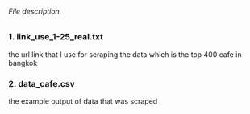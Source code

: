 ###### File description
### 1. link_use_1-25_real.txt
the url link that I use for scraping the data which is the top 400 cafe in bangkok
### 2. data_cafe.csv
the example output of data that was scraped
